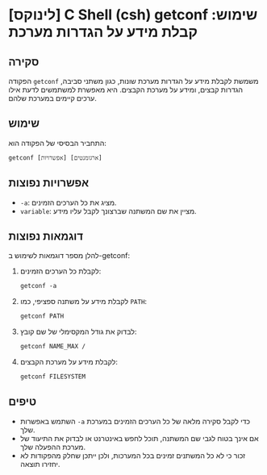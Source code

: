 # [לינוקס] C Shell (csh) getconf שימוש: קבלת מידע על הגדרות מערכת

## סקירה
הפקודה `getconf` משמשת לקבלת מידע על הגדרות מערכת שונות, כגון משתני סביבה, הגדרות קבצים, ומידע על מערכת הקבצים. היא מאפשרת למשתמשים לדעת אילו ערכים קיימים במערכת שלהם.

## שימוש
התחביר הבסיסי של הפקודה הוא:
```
getconf [אפשרויות] [ארגומנטים]
```

## אפשרויות נפוצות
- `-a`: מציג את כל הערכים הזמינים.
- `variable`: מציין את שם המשתנה שברצונך לקבל עליו מידע.

## דוגמאות נפוצות
להלן מספר דוגמאות לשימוש ב-getconf:

1. לקבלת כל הערכים הזמינים:
   ```csh
   getconf -a
   ```

2. לקבלת מידע על משתנה ספציפי, כמו `PATH`:
   ```csh
   getconf PATH
   ```

3. לבדוק את גודל המקסימלי של שם קובץ:
   ```csh
   getconf NAME_MAX /
   ```

4. לקבלת מידע על מערכת הקבצים:
   ```csh
   getconf FILESYSTEM
   ```

## טיפים
- השתמש באפשרות `-a` כדי לקבל סקירה מלאה של כל הערכים הזמינים במערכת שלך.
- אם אינך בטוח לגבי שם המשתנה, תוכל לחפש באינטרנט או לבדוק את התיעוד של מערכת ההפעלה שלך.
- זכור כי לא כל המשתנים זמינים בכל המערכות, ולכן ייתכן שחלק מהפקודות לא יחזירו תוצאה.